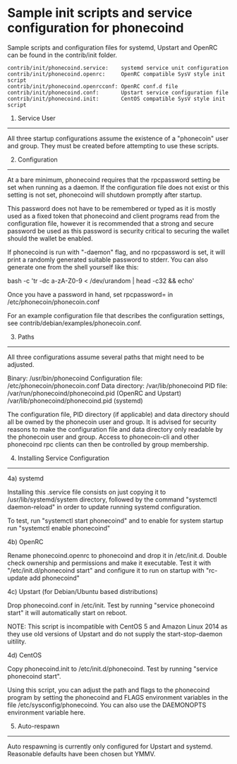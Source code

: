 Sample init scripts and service configuration for phonecoind
==========================================================

Sample scripts and configuration files for systemd, Upstart and OpenRC
can be found in the contrib/init folder.

    contrib/init/phonecoind.service:    systemd service unit configuration
    contrib/init/phonecoind.openrc:     OpenRC compatible SysV style init script
    contrib/init/phonecoind.openrcconf: OpenRC conf.d file
    contrib/init/phonecoind.conf:       Upstart service configuration file
    contrib/init/phonecoind.init:       CentOS compatible SysV style init script

1. Service User
---------------------------------

All three startup configurations assume the existence of a "phonecoin" user
and group.  They must be created before attempting to use these scripts.

2. Configuration
---------------------------------

At a bare minimum, phonecoind requires that the rpcpassword setting be set
when running as a daemon.  If the configuration file does not exist or this
setting is not set, phonecoind will shutdown promptly after startup.

This password does not have to be remembered or typed as it is mostly used
as a fixed token that phonecoind and client programs read from the configuration
file, however it is recommended that a strong and secure password be used
as this password is security critical to securing the wallet should the
wallet be enabled.

If phonecoind is run with "-daemon" flag, and no rpcpassword is set, it will
print a randomly generated suitable password to stderr.  You can also
generate one from the shell yourself like this:

bash -c 'tr -dc a-zA-Z0-9 < /dev/urandom | head -c32 && echo'

Once you have a password in hand, set rpcpassword= in /etc/phonecoin/phonecoin.conf

For an example configuration file that describes the configuration settings,
see contrib/debian/examples/phonecoin.conf.

3. Paths
---------------------------------

All three configurations assume several paths that might need to be adjusted.

Binary:              /usr/bin/phonecoind
Configuration file:  /etc/phonecoin/phonecoin.conf
Data directory:      /var/lib/phonecoind
PID file:            /var/run/phonecoind/phonecoind.pid (OpenRC and Upstart)
                     /var/lib/phonecoind/phonecoind.pid (systemd)

The configuration file, PID directory (if applicable) and data directory
should all be owned by the phonecoin user and group.  It is advised for security
reasons to make the configuration file and data directory only readable by the
phonecoin user and group.  Access to phonecoin-cli and other phonecoind rpc clients
can then be controlled by group membership.

4. Installing Service Configuration
-----------------------------------

4a) systemd

Installing this .service file consists on just copying it to
/usr/lib/systemd/system directory, followed by the command
"systemctl daemon-reload" in order to update running systemd configuration.

To test, run "systemctl start phonecoind" and to enable for system startup run
"systemctl enable phonecoind"

4b) OpenRC

Rename phonecoind.openrc to phonecoind and drop it in /etc/init.d.  Double
check ownership and permissions and make it executable.  Test it with
"/etc/init.d/phonecoind start" and configure it to run on startup with
"rc-update add phonecoind"

4c) Upstart (for Debian/Ubuntu based distributions)

Drop phonecoind.conf in /etc/init.  Test by running "service phonecoind start"
it will automatically start on reboot.

NOTE: This script is incompatible with CentOS 5 and Amazon Linux 2014 as they
use old versions of Upstart and do not supply the start-stop-daemon uitility.

4d) CentOS

Copy phonecoind.init to /etc/init.d/phonecoind. Test by running "service phonecoind start".

Using this script, you can adjust the path and flags to the phonecoind program by
setting the phonecoind and FLAGS environment variables in the file
/etc/sysconfig/phonecoind. You can also use the DAEMONOPTS environment variable here.

5. Auto-respawn
-----------------------------------

Auto respawning is currently only configured for Upstart and systemd.
Reasonable defaults have been chosen but YMMV.
